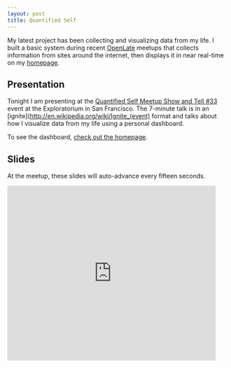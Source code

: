 ```yaml
---
layout: post
title: Quantified Self
---
```


My latest project has been collecting and visualizing data from my life. I built a basic system during recent [OpenLate](http://www.openlate.io) meetups that collects information from sites around the internet, then displays it in near real-time  on my [homepage](/). 


## Presentation

Tonight I am presenting at the [Quantified Self Meetup Show and Tell #33](http://www.meetup.com/quantifiedself/events/155119662/) event at the Exploratorium in San Francisco. The 7-minute talk is in an [ignite](http://en.wikipedia.org/wiki/Ignite_(event) format and talks about how I visualize data from my life using a personal dashboard. 

To see the dashboard, [check out the homepage](/). 

## Slides

At the meetup, these slides will auto-advance every fifteen seconds. 

<iframe src="https://www.slideshare.net/slideshow/embed_code/32773175" width="476" height="400" frameborder="0" marginwidth="0" marginheight="0" scrolling="no"></iframe>
